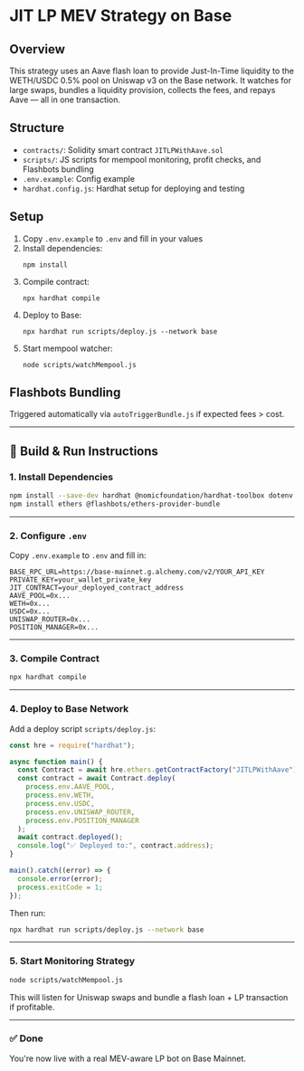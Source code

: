 # JIT LP MEV Strategy on Base

## Overview
This strategy uses an Aave flash loan to provide Just-In-Time liquidity to the WETH/USDC 0.5% pool on Uniswap v3 on the Base network. It watches for large swaps, bundles a liquidity provision, collects the fees, and repays Aave — all in one transaction.

## Structure

- `contracts/`: Solidity smart contract `JITLPWithAave.sol`
- `scripts/`: JS scripts for mempool monitoring, profit checks, and Flashbots bundling
- `.env.example`: Config example
- `hardhat.config.js`: Hardhat setup for deploying and testing

## Setup

1. Copy `.env.example` to `.env` and fill in your values
2. Install dependencies:
   ```
   npm install
   ```
3. Compile contract:
   ```
   npx hardhat compile
   ```
4. Deploy to Base:
   ```
   npx hardhat run scripts/deploy.js --network base
   ```
5. Start mempool watcher:
   ```
   node scripts/watchMempool.js
   ```

## Flashbots Bundling
Triggered automatically via `autoTriggerBundle.js` if expected fees > cost.

---

## 🔧 Build & Run Instructions

### 1. Install Dependencies

```bash
npm install --save-dev hardhat @nomicfoundation/hardhat-toolbox dotenv
npm install ethers @flashbots/ethers-provider-bundle
```

---

### 2. Configure `.env`

Copy `.env.example` to `.env` and fill in:

```
BASE_RPC_URL=https://base-mainnet.g.alchemy.com/v2/YOUR_API_KEY
PRIVATE_KEY=your_wallet_private_key
JIT_CONTRACT=your_deployed_contract_address
AAVE_POOL=0x...
WETH=0x...
USDC=0x...
UNISWAP_ROUTER=0x...
POSITION_MANAGER=0x...
```

---

### 3. Compile Contract

```bash
npx hardhat compile
```

---

### 4. Deploy to Base Network

Add a deploy script `scripts/deploy.js`:

```js
const hre = require("hardhat");

async function main() {
  const Contract = await hre.ethers.getContractFactory("JITLPWithAave");
  const contract = await Contract.deploy(
    process.env.AAVE_POOL,
    process.env.WETH,
    process.env.USDC,
    process.env.UNISWAP_ROUTER,
    process.env.POSITION_MANAGER
  );
  await contract.deployed();
  console.log("✅ Deployed to:", contract.address);
}

main().catch((error) => {
  console.error(error);
  process.exitCode = 1;
});
```

Then run:
```bash
npx hardhat run scripts/deploy.js --network base
```

---

### 5. Start Monitoring Strategy

```bash
node scripts/watchMempool.js
```

This will listen for Uniswap swaps and bundle a flash loan + LP transaction if profitable.

---

### ✅ Done
You're now live with a real MEV-aware LP bot on Base Mainnet.
